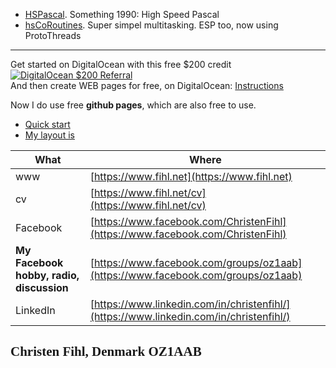 
- [HSPascal](/HSPascal/). Something 1990: High Speed Pascal
- [hsCoRoutines](/hsCoRoutines/). Super simpel multitasking. ESP too, now using ProtoThreads  


---

Get started on DigitalOcean with this free $200 credit [![DigitalOcean $200 Referral](https://web-platforms.sfo2.cdn.digitaloceanspaces.com/WWW/Badge%202.svg)](https://www.digitalocean.com/?refcode=a01c93af1655&utm_campaign=Referral_Invite&utm_medium=Referral_Program&utm_source=badge)  
And then create WEB pages for free, on DigitalOcean: [Instructions](/DigitalOcean/)  

Now I do use free **github pages**, which are also free to use.
- [Quick start](https://docs.github.com/en/pages/quickstart)  
- [My layout is](https://github.com/Fihl/fihl.github.io/blob/main/_config.yml)  

|What|Where|
|-----|---------------|
| www | [https://www.fihl.net](https://www.fihl.net)|
| cv |  [https://www.fihl.net/cv](https://www.fihl.net/cv)|
| Facebook |  [https://www.facebook.com/ChristenFihl](https://www.facebook.com/ChristenFihl)|
| **My Facebook hobby, radio, discussion** |  [https://www.facebook.com/groups/oz1aab](https://www.facebook.com/groups/oz1aab)|
| LinkedIn |  [https://www.linkedin.com/in/christenfihl/](https://www.linkedin.com/in/christenfihl/)|

## <font face="Monotype Corsiva">Christen Fihl, Denmark  OZ1AAB</font>
